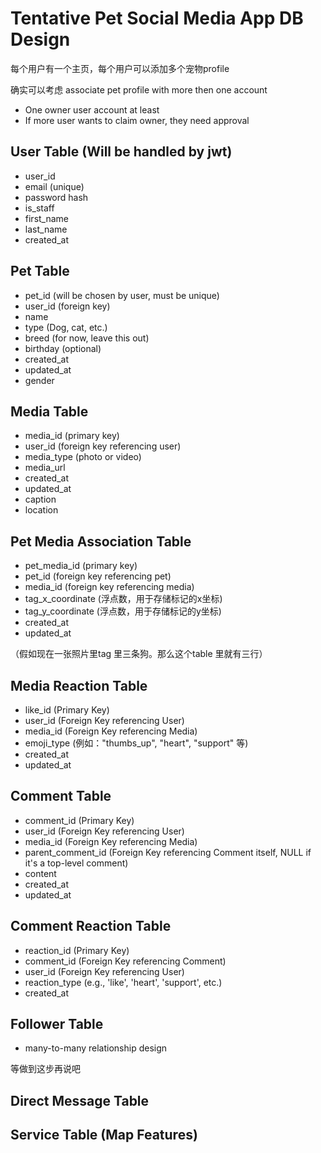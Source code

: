 # Tentative Pet Social Media App DB Design

每个用户有一个主页，每个用户可以添加多个宠物profile

确实可以考虑 associate pet profile with more then one account
- One owner user account at least
- If more user wants to claim owner, they need approval

## User Table (Will be handled by jwt)

- user_id
- email (unique)
- password hash
- is_staff
- first_name
- last_name
- created_at


## Pet Table

- pet_id (will be chosen by user, must be unique)
- user_id (foreign key)
- name
- type (Dog, cat, etc.)
- breed (for now, leave this out)
- birthday (optional)
- created_at
- updated_at
- gender



## Media Table

- media_id (primary key)
- user_id (foreign key referencing user)
- media_type (photo or video)
- media_url
- created_at
- updated_at
- caption
- location


## Pet Media Association Table

- pet_media_id (primary key)
- pet_id (foreign key referencing pet)
- media_id (foreign key referencing media)
- tag_x_coordinate (浮点数，用于存储标记的x坐标)
- tag_y_coordinate (浮点数，用于存储标记的y坐标)
- created_at
- updated_at

（假如现在一张照片里tag 里三条狗。那么这个table 里就有三行）


## Media Reaction Table

- like_id (Primary Key)
- user_id (Foreign Key referencing User)
- media_id (Foreign Key referencing Media)
- emoji_type (例如："thumbs_up", "heart", "support" 等)
- created_at
- updated_at


## Comment Table

- comment_id (Primary Key)
- user_id (Foreign Key referencing User)
- media_id (Foreign Key referencing Media)
- parent_comment_id (Foreign Key referencing Comment itself, NULL if it's a top-level comment)
- content
- created_at
- updated_at


## Comment Reaction Table

- reaction_id (Primary Key)
- comment_id (Foreign Key referencing Comment)
- user_id (Foreign Key referencing User)
- reaction_type (e.g., 'like', 'heart', 'support', etc.)
- created_at


## Follower Table

- many-to-many relationship design

等做到这步再说吧

## Direct Message Table


## Service Table (Map Features)
